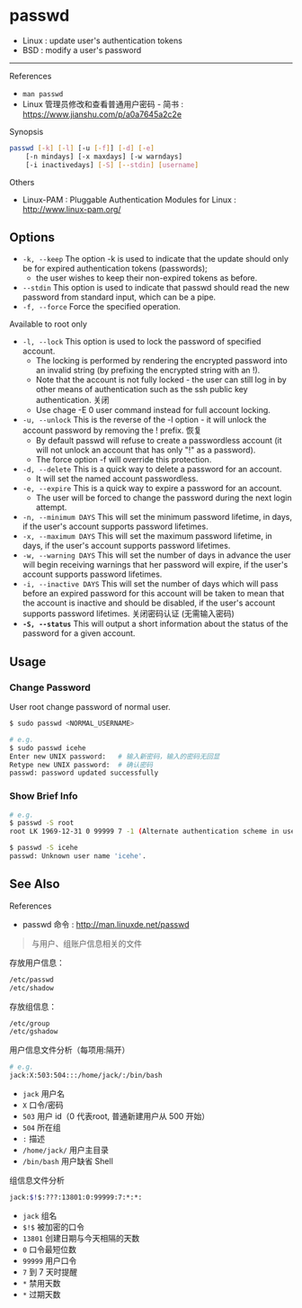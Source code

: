 # passwd

- Linux : update user's authentication tokens
- BSD : modify a user's password

---

References

- `man passwd`
- Linux 管理员修改和查看普通用户密码 - 简书 : https://www.jianshu.com/p/a0a7645a2c2e

Synopsis

```bash
passwd [-k] [-l] [-u [-f]] [-d] [-e]
    [-n mindays] [-x maxdays] [-w warndays]
    [-i inactivedays] [-S] [--stdin] [username]
```

Others

- Linux-PAM : Pluggable Authentication Modules for Linux : http://www.linux-pam.org/

## Options

- `-k, --keep` The option -k is used to indicate that the update should only be for expired authentication tokens  (passwords);
    - the  user wishes to keep their non-expired tokens as before.
- `--stdin` This option is used to indicate that passwd should read the new password from standard input, which can be a pipe.
- `-f, --force` Force the specified operation.

Available to root only

- `-l, --lock` This option is used to lock the password of specified account.
    - The locking is performed by rendering the encrypted password into an invalid string (by prefixing the encrypted  string  with  an  !).
    - Note  that  the account is not fully locked - the user can still log in by other means of authentication such as the ssh public key authentication. 关闭
    - Use chage -E 0 user command instead for full account locking.
- `-u, --unlock` This is the reverse of the -l option - it will unlock the account password by removing the ! prefix. 恢复
    - By default passwd will refuse to create a passwordless account (it will not unlock an account that has only "!" as a password).
    - The force option -f will override this protection.
- `-d, --delete` This is a quick way to delete a password for an account.
    - It will set the named  account  passwordless.
- `-e, --expire` This  is  a  quick  way to expire a password for an account.
    - The user will be forced to change the password during the next login attempt.
- `-n, --minimum DAYS` This will set the minimum password lifetime, in days, if the user's account supports password lifetimes.
- `-x, --maximum DAYS` This will set the maximum password lifetime, in days, if the user's account supports password lifetimes.
- `-w, --warning DAYS` This will set the number of days in advance the user will begin receiving warnings that her password will  expire,  if  the user's account supports password lifetimes.
- `-i, --inactive DAYS` This will set the number of days which will pass before an expired password for this account will be taken to mean that the account is inactive and should be disabled, if the user's account supports password lifetimes. 关闭密码认证 (无需输入密码)
- **`-S, --status`** This will output a short information about the status of the password for a given account.

## Usage

### Change Password

User root change password of normal user.

```bash
$ sudo passwd <NORMAL_USERNAME>

# e.g.
$ sudo passwd icehe
Enter new UNIX password:   # 输入新密码，输入的密码无回显
Retype new UNIX password:  # 确认密码
passwd: password updated successfully
```

### Show Brief Info

```bash
# e.g.
$ passwd -S root
root LK 1969-12-31 0 99999 7 -1 (Alternate authentication scheme in use.)

$ passwd -S icehe
passwd: Unknown user name 'icehe'.
```

## See Also

References

- passwd 命令 : http://man.linuxde.net/passwd

> 与用户、组账户信息相关的文件

存放用户信息：

```bash
/etc/passwd
/etc/shadow
```

存放组信息：

```bash
/etc/group
/etc/gshadow
```

用户信息文件分析（每项用:隔开）

```bash
# e.g.
jack:X:503:504:::/home/jack/:/bin/bash
```

- `jack` 用户名
- `X` 口令/密码
- `503` 用户 id（0 代表root, 普通新建用户从 500 开始）
- `504` 所在组
- `:` 描述
- `/home/jack/` 用户主目录
- `/bin/bash` 用户缺省 Shell

组信息文件分析

```bash
jack:$!$:???:13801:0:99999:7:*:*:
```

- `jack` 组名
- `$!$` 被加密的口令
- `13801` 创建日期与今天相隔的天数
- `0` 口令最短位数
- `99999` 用户口令
- `7` 到 7 天时提醒
- `*` 禁用天数
- `*` 过期天数